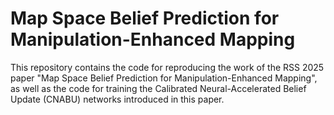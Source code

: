 # Map Space Belief Prediction for<br/> Manipulation-Enhanced Mapping
This repository contains the code for reproducing the work of the RSS 2025 paper "Map Space Belief Prediction for Manipulation-Enhanced Mapping", as well as the code for training the Calibrated Neural-Accelerated
Belief Update (CNABU) networks introduced in this paper.
